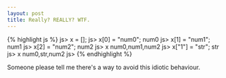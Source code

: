 ```yaml
---
layout: post
title: Really? REALLY? WTF.
---
```


{% highlight js %}
js> x = [];
js> x[0] = "num0";
num0
js> x[1] = "num1";
num1
js> x[2] = "num2";
num2
js> x
num0,num1,num2
js> x["1"] = "str";
str
js> x
num0,str,num2
js>
{% endhighlight %}

Someone please tell me there's a way to avoid this idiotic behaviour.
